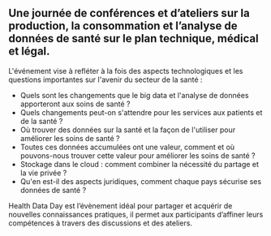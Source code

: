 ## Une journée de conférences et d’ateliers sur la production, la consommation et l’analyse de données de santé sur le plan technique, médical et légal.

L'événement vise à refléter à la fois des aspects technologiques et les questions importantes sur l'avenir du secteur de la santé :

 - Quels sont les changements que le big data et l'analyse de données apporteront aux soins de santé ?
 - Quels changements peut-on s'attendre pour les services aux patients et de la santé ?
 - Où trouver des données sur la santé et la façon de l'utiliser pour améliorer les soins de santé ?
 - Toutes ces données accumulées ont une valeur, comment et où pouvons-nous trouver cette valeur pour améliorer les soins de santé ?
 - Stockage dans le cloud : comment combiner la nécessité du partage et la vie privée ?
 - Qu'en est-il des aspects juridiques, comment chaque pays sécurise ses données de santé ?

Health Data Day est l’évènement idéal pour partager et acquérir de nouvelles connaissances pratiques, il permet aux participants d’affiner leurs compétences à travers des discussions et des ateliers.
